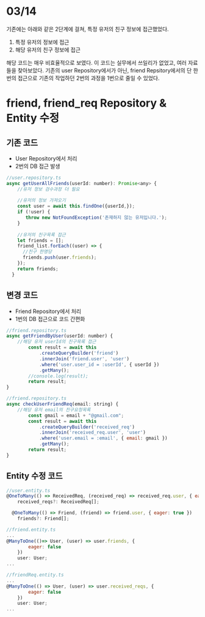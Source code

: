 # 03/14

기존에는 아래와 같은 2단계에 걸쳐, 특정 유저의 친구 정보에 접근했었다.

1. 특정 유저의 정보에 접근
2. 해당 유저의 친구 정보에 접근

해당 코드는 매우 비효율적으로 보였다. 이 코드는 실무에서 쓰일리가 없었고, 여러 자료들을 찾아보았다. 기존의 user Repository에서가 아닌, friend Repsitory에서의 단 한번의 접근으로 기존의 작업하던 2번의 과정을 1번으로 줄일 수 있었다.



# friend, friend_req Repository & Entity 수정

## 기존 코드
* User Repository에서 처리
* 2번의 DB 접근 발생

```jsx
//user.repository.ts
async getUserAllFriends(userId: number): Promise<any> {
    //유저 정보 검수과정 더 필요
    
    //유저의 정보 가져오기
    const user = await this.findOne({userId,});
    if (!user) {
       throw new NotFoundException('존재하지 않는 유저입니다.');
    }
		
    //유저의 친구목록 접근
    let friends = [];
    friend_list.forEach((user) => {
      //친구 한명당
      friends.push(user.friends);
    });
    return friends;
  }
```


## 변경 코드
* Friend Repository에서 처리
* 1번의 DB 접근으로 코드 간편화
```jsx
//friend.repository.ts
async getFriendByUser(userId: number) {
	//해당 유저 userId의 친구목록 접근
        const result = await this
            .createQueryBuilder('friend')
            .innerJoin('friend.user', 'user')
            .where('user.user_id = :userId', { userId })
            .getMany();
        //console.log(result);
        return result;
}
```

```jsx
//friend.repository.ts
async checkUserFriendReq(email: string) {
	//해당 유저 email의 친구요청목록  
        const gmail = email + "@gmail.com";
        const result = await this
            .createQueryBuilder('received_req')
            .innerJoin('received_req.user', 'user')
            .where('user.email = :email', { email: gmail })
            .getMany();
        return result;
}
```


## Entity 수정 코드

```jsx
//user.entity.ts
@OneToMany(() => ReceivedReq, (received_req) => received_req.user, { eager: true })
    received_reqs?: ReceivedReq[];

  @OneToMany(() => Friend, (friend) => friend.user, { eager: true })
    friends?: Friend[];
```


```jsx
//friend.entity.ts
...
@ManyToOne(()=> User, (user) => user.friends, {
        eager: false 
    })
    user: User;
...
```


```jsx
//friendReq.entity.ts
...
@ManyToOne(() => User, (user) => user.received_reqs, {
        eager: false 
    })
    user: User;
...
```



